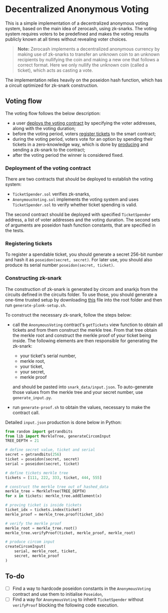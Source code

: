 # Decentralized Anonymous Voting

This is a simple implementation of a decentralized anonymous voting system, based on the main idea of zerocash, using zk-snarks.
The voting system requires voters to be predefined and makes the voting results publicly known at all times without revealing voter choices.

> **Note:**
> Zerocash implements a decentralized anonymous currency by making use of zk-snarks to transfer an unknown coin to an unknown recipients by nullifying the coin and making a new one that follows a correct format. Here we only nullify the unknown coin (called a ticket), which acts as casting a vote.

The implementation relies heavily on the poseidon hash function,
which has a circuit optimized for zk-snark construction.

## Voting flow

The voting flow follows the below description:
- a user [deploys the voting contract](#Deployment-of-the-voting-contract) by specifying the voter addresses, along with the voting duration;
- before the voting period, voters [register tickets](#Registering-tickets) to the smart contract;
- during the voting period, voters vote for an option by spending their tickets 
in a zero-knowledge way, which is done by [producing](#Constructing-zk-snark) and sending a zk-snark to the contract;
- after the voting period the winner is considered fixed.

### Deployment of the voting contract

There are two contracts that should be deployed to establish the voting system:
- `TicketSpender.sol` verifies zk-snarks,
- `AnonymousVoting.sol` implements the voting system and uses `TicketSpender.sol` to verify whether ticket spending is valid.

The second contract should be deployed with specified `TicketSpender` address, a list of voter addresses and the voting duration. The second sets of arguments are poseidon hash function constants, that are specified in the tests.

### Registering tickets

To register a spendable ticket, you should generate a secret 256-bit number and hash it as `poseidon(secret, secret)`. For later use, you should also produce its serial number `poseidon(secret, ticket)`.

### Constructing zk-snark

The construction of zk-snark is generated by circom and snarkjs
from the circuits defined in the circuits folder. To use those, you should generate a one-time trusted setup by downloading [this](https://hermez.s3-eu-west-1.amazonaws.com/powersOfTau28_hez_final_16.ptau) file into the root folder and then run `generate-plonk-setup.sh`. 

To construct the necessary zk-snark, follow the steps below:
- call the `AnonymousVoting` contract's `getTickets` view function
to obtain all tickets and from them construct the merkle tree. From that tree obtain the merkle root and construct the merkle proof of your ticket being inside. The following elements are then responsible for generating the zk-snark:
    - your ticket's serial number,
    - merkle root,
    - your ticket,
    - your secret,
    - merkle proof
    
    and should be pasted into `snark_data/input.json`. To auto-generate those values from the merkle tree and your secret number, use `generate_input.py`. 
- run `generate-proof.sh` to obtain the values, necessary to make the contract call.

Detailed `input.json` production is done below in Python:
```python
from random import getrandbits
from lib import MerkleTree, generateCircomInput
TREE_DEPTH = 21

# define secret value, ticket and serial
secret = getrandbits(256)
ticket = poseidon(secret, secret)
serial = poseidon(secret, ticket)

# define tickets merkle tree
tickets = [111, 222, 333, ticket, 444, 555]

# construct the merkle tree out of hashed_data
merkle_tree = MerkleTree(TREE_DEPTH)
for x in tickets: merkle_tree.addElement(x)

# proving ticket is inside tickets
ticket_idx = tickets.index(ticket)
merkle_proof = merkle_tree.proof(ticket_idx)

# verify the merkle proof
merkle_root = merkle_tree.root()
merkle_tree.verifyProof(ticket, merkle_proof, merkle_root)

# produce circom input
createCircomInput(
    serial, merkle_root, ticket, 
    secret, merkle_proof
)
```

## To-do
- [ ] Find a way to hardcode poseidon constants in the `AnonymousVoting` contract and use them to initialise `Poseidon`,
- [ ] Find a way for `AnonymousVoting` to inherit `TicketSpender` without `verifyProof` blocking the following code execution.